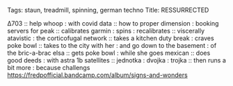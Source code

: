 Tags: staun, treadmill, spinning, german techno
Title: RESSURRECTED
  
∆703 :: help whoop : with covid data :: how to proper dimension : booking servers for peak :: calibrates garmin : spins : recalibrates :: viscerally atavistic : the corticofugal network :: takes a kitchen duty break : craves poke bowl :: takes to the city with her : and go down to the basement : of the bric-a-brac elsa :: gets poke bowl : while she goes mexican ::  does good deeds : with astra 1b satellites :: jednotka : dvojka : trojka :: then runs a bit more : because challengs
<https://fredpofficial.bandcamp.com/album/signs-and-wonders>